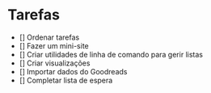 # Tarefas

- [] Ordenar tarefas
- [] Fazer um mini-site
- [] Criar utilidades de linha de comando para gerir listas
- [] Criar visualizações
- [] Importar dados do Goodreads
- [] Completar lista de espera
